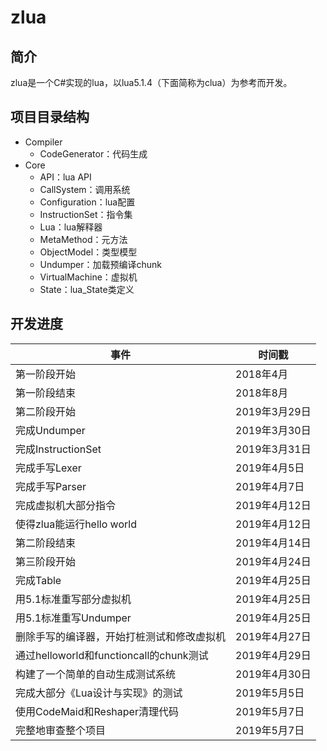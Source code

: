 # zlua

## 简介

zlua是一个C#实现的lua，以lua5.1.4（下面简称为clua）为参考而开发。

## 项目目录结构

* Compiler
  * CodeGenerator：代码生成
* Core
  * API：lua API
  * CallSystem：调用系统
  * Configuration：lua配置
  * InstructionSet：指令集
  * Lua：lua解释器
  * MetaMethod：元方法
  * ObjectModel：类型模型
  * Undumper：加载预编译chunk
  * VirtualMachine：虚拟机
  * State：lua_State类定义

## 开发进度

事件 | 时间戳
--- | -----
第一阶段开始 | 2018年4月
第一阶段结束 | 2018年8月
第二阶段开始 | 2019年3月29日
完成Undumper | 2019年3月30日
完成InstructionSet | 2019年3月31日
完成手写Lexer | 2019年4月5日
完成手写Parser | 2019年4月7日
完成虚拟机大部分指令 | 2019年4月12日
使得zlua能运行hello world | 2019年4月12日
第二阶段结束 | 2019年4月14日
第三阶段开始 | 2019年4月24日
完成Table | 2019年4月25日
用5.1标准重写部分虚拟机 | 2019年4月25日
用5.1标准重写Undumper | 2019年4月25日
删除手写的编译器，开始打桩测试和修改虚拟机 | 2019年4月27日
通过helloworld和functioncall的chunk测试 | 2019年4月29日
构建了一个简单的自动生成测试系统 | 2019年4月30日
完成大部分《Lua设计与实现》的测试 | 2019年5月5日
使用CodeMaid和Reshaper清理代码 | 2019年5月7日
完整地审查整个项目 | 2019年5月7日